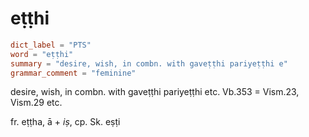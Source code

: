# eṭṭhi

``` toml
dict_label = "PTS"
word = "eṭṭhi"
summary = "desire, wish, in combn. with gaveṭṭhi pariyeṭṭhi e"
grammar_comment = "feminine"
```

desire, wish, in combn. with gaveṭṭhi pariyeṭṭhi etc. Vb.353 = Vism.23, Vism.29 etc.

fr. eṭṭha, ā \+ *iṣ*, cp. Sk. eṣṭi

